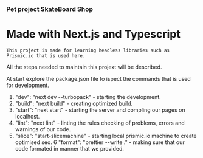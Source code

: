 ### Pet project SkateBoard Shop

# Made with Next.js and Typescript

    This project is made for learning headless libraries such as Prismic.io that is used here.
All the steps needed to maintain this projext will be described.

At start explore the package.json file to ispect the commands that is used for development.

   1. "dev": "next dev --turbopack" - starting the development.
   2. "build": "next build"  - creating optimized build.
   3. "start": "next start" - starting the server and compling our pages on localhost.
   4. "lint": "next lint" - linting the rules checking of problems, errors and warnings of our code.
   5. "slice": "start-slicemachine" - starting local prismic.io machine to create optimised seo.
   6 "format": "prettier --write ." - making sure that our code formated in manner that we provided.